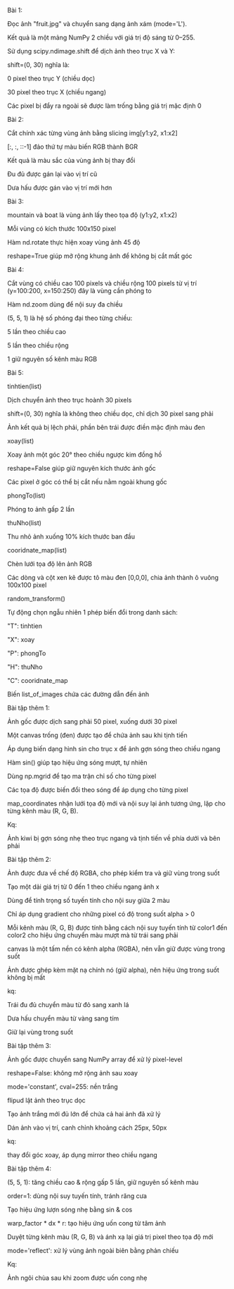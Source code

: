 Bài 1:

Đọc ảnh "fruit.jpg" và chuyển sang dạng ảnh xám (mode='L').

Kết quả là một mảng NumPy 2 chiều với giá trị độ sáng từ 0–255.

Sử dụng scipy.ndimage.shift để dịch ảnh theo trục X và Y:

shift=(0, 30) nghĩa là:

0 pixel theo trục Y (chiều dọc)

30 pixel theo trục X (chiều ngang)

Các pixel bị đẩy ra ngoài sẽ được làm trống bằng giá trị mặc định 0

Bài 2:

Cắt chính xác từng vùng ảnh bằng slicing img[y1:y2, x1:x2]

[:, :, ::-1] đảo thứ tự màu biến RGB thành BGR

Kết quả là màu sắc của vùng ảnh bị thay đổi

Đu đủ được gán lại vào vị trí cũ

Dưa hấu được gán vào vị trí mới hơn

Bài 3:

mountain và boat là vùng ảnh lấy theo tọa độ (y1:y2, x1:x2)

Mỗi vùng có kích thước 100x150 pixel

Hàm nd.rotate thực hiện xoay vùng ảnh 45 độ

reshape=True giúp mở rộng khung ảnh để không bị cắt mất góc

Bài 4:

Cắt vùng có chiều cao 100 pixels và chiều rộng 100 pixels từ vị trí (y=100:200, x=150:250) đây là vùng cần phóng to

Hàm nd.zoom dùng để nội suy đa chiều

(5, 5, 1) là hệ số phóng đại theo từng chiều:

5 lần theo chiều cao

5 lần theo chiều rộng

1 giữ nguyên số kênh màu RGB

Bài 5: 

tinhtien(list)

Dịch chuyển ảnh theo trục hoành 30 pixels

shift=(0, 30) nghĩa là không theo chiều dọc, chỉ dịch 30 pixel sang phải

Ảnh kết quả bị lệch phải, phần bên trái được điền mặc định màu đen

xoay(list)

Xoay ảnh một góc 20° theo chiều ngược kim đồng hồ

reshape=False giúp giữ nguyên kích thước ảnh gốc

Các pixel ở góc có thể bị cắt nếu nằm ngoài khung gốc

phongTo(list)

Phóng to ảnh gấp 2 lần

thuNho(list)

Thu nhỏ ảnh xuống 10% kích thước ban đầu

cooridnate_map(list)

Chèn lưới tọa độ lên ảnh RGB

Các dòng và cột xen kẽ được tô màu đen [0,0,0], chia ảnh thành ô vuông 100x100 pixel

random_transform()

Tự động chọn ngẫu nhiên 1 phép biến đổi trong danh sách:

"T": tinhtien

"X": xoay

"P": phongTo

"H": thuNho

"C": cooridnate_map

Biến list_of_images chứa các đường dẫn đến ảnh

Bài tập thêm 1:

Ảnh gốc được dịch sang phải 50 pixel, xuống dưới 30 pixel

Một canvas trống (đen) được tạo để chứa ảnh sau khi tịnh tiến

Áp dụng biến dạng hình sin cho trục x để ảnh gợn sóng theo chiều ngang

Hàm sin() giúp tạo hiệu ứng sóng mượt, tự nhiên

Dùng np.mgrid để tạo ma trận chỉ số cho từng pixel

Các tọa độ được biến đổi theo sóng để áp dụng cho từng pixel

map_coordinates nhận lưới tọa độ mới và nội suy lại ảnh tương ứng, lặp cho từng kênh màu (R, G, B).

Kq:

Ảnh kiwi bị gợn sóng nhẹ theo trục ngang và tịnh tiến về phía dưới và bên phải

Bài tập thêm 2:

Ảnh được đưa về chế độ RGBA, cho phép kiểm tra và giữ vùng trong suốt

Tạo một dải giá trị từ 0 đến 1 theo chiều ngang ảnh x

Dùng để tính trọng số tuyến tính cho nội suy giữa 2 màu

Chỉ áp dụng gradient cho những pixel có độ trong suốt alpha > 0

Mỗi kênh màu (R, G, B) được tính bằng cách nội suy tuyến tính từ color1 đến color2 cho hiệu ứng chuyển màu mượt mà từ trái sang phải

canvas là một tấm nền có kênh alpha (RGBA), nên vẫn giữ được vùng trong suốt

Ảnh được ghép kèm mặt nạ chính nó (giữ alpha), nên hiệu ứng trong suốt không bị mất

kq:

Trái đu đủ chuyển màu từ đỏ sang xanh lá

Dưa hấu chuyển màu từ vàng sang tím

Giữ lại vùng trong suốt

Bài tập thêm 3:

Ảnh gốc được chuyển sang NumPy array để xử lý pixel-level

reshape=False: không mở rộng ảnh sau xoay

mode='constant', cval=255: nền trắng

flipud lật ảnh theo trục dọc

Tạo ảnh trắng mới đủ lớn để chứa cả hai ảnh đã xử lý

Dán ảnh vào vị trí, canh chỉnh khoảng cách 25px, 50px

kq:

thay đổi góc xoay, áp dụng mirror theo chiều ngang

Bài tập thêm 4:

(5, 5, 1): tăng chiều cao & rộng gấp 5 lần, giữ nguyên số kênh màu

order=1: dùng nội suy tuyến tính, tránh răng cưa

Tạo hiệu ứng lượn sóng nhẹ bằng sin & cos

warp_factor * dx * r: tạo hiệu ứng uốn cong từ tâm ảnh

Duyệt từng kênh màu (R, G, B) và ánh xạ lại giá trị pixel theo tọa độ mới

mode='reflect': xử lý vùng ảnh ngoài biên bằng phản chiếu

Kq:

Ảnh ngôi chùa sau khi zoom được uốn cong nhẹ
